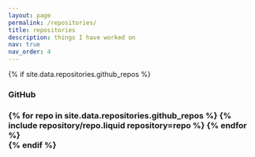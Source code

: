 ```yaml
---
layout: page
permalink: /repositories/
title: repositories
description: things I have worked on
nav: true
nav_order: 4
---
```


{% if site.data.repositories.github_repos %}

<h3>GitHub<h3>

<div class="repositories d-flex flex-wrap flex-md-row flex-column justify-content-between align-items-center">
  {% for repo in site.data.repositories.github_repos %}
    {% include repository/repo.liquid repository=repo %}
  {% endfor %}
</div>
{% endif %}
